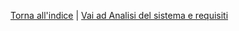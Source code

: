 [Torna all'indice](../report.md) | [Vai ad Analisi del sistema e requisiti](../03-requirements/report.md)